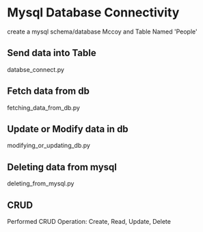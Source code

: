 # Mysql Database Connectivity

create a mysql schema/database Mccoy and Table Named 'People'

## Send data into Table

databse_connect.py

## Fetch data from db

fetching_data_from_db.py

## Update or Modify data in db

modifying_or_updating_db.py

## Deleting data from mysql

deleting_from_mysql.py

## CRUD

Performed CRUD Operation: Create, Read, Update, Delete
